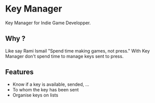 # Key Manager

Key Manager for Indie Game Developper.

## Why ?

Like say Rami Ismail "Spend time making games, not press."
With Key Manager don't spend time to manage keys sent to press.

## Features

* Know if a key is available, sended, ...
* To whom the key has been sent
* Organise keys on lists